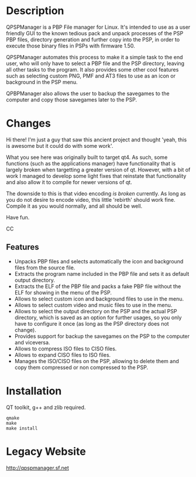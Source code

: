 # Description
QPSPManager is a PBP File manager for Linux. It's intended to use as a user friendly GUI to the known tedious pack and unpack processes of the PSP PBP files, directory generation and further copy into the PSP, in order to execute those binary files in PSPs with firmware 1.50.

QPSPManager automates this process to make it a simple task to the end user, who will only have to select a PBP file and the PSP directory, leaving all other tasks to the program. It also provides some other cool features such as selecting custom PNG, PMF and AT3 files to use as an icon or background in the PSP menu.

QPBPManager also allows the user to backup the savegames to the computer and copy those savegames later to the PSP.

# Changes

Hi there! I'm just a guy that saw this ancient project and thought 'yeah, this is awesome but it could do with some work'.

What you see here was originally built to target qt4. As such, some functions (such as the applications manager) have functionality that is largely broken when targetting a greater version of qt. However, with a bit of work I managed to develop some light fixes that reinstate that functionality and also allow it to compile for newer versions of qt.

The downside to this is that video encoding *is broken* currently. As long as you do not desire to encode video, this little 'rebirth' should work fine. Compile it as you would normally, and all should be well.

Have fun.

CC

## Features

- Unpacks PBP files and selects automatically the icon and background files from the source file.
- Extracts the program name included in the PBP file and sets it as default output directory.
- Extracts the ELF of the PBP file and packs a fake PBP file without the ELF for showing in the menu of the PSP.
- Allows to select custom icon and background files to use in the menu.
- Allows to select custom video and music files to use in the menu.
- Allows to select the output directory on the PSP and the actual PSP directory, which is saved as an option for further usages, so you only have to configure it once (as long as the PSP directory does not change).
- Provides support for backup the savegames on the PSP to the computer and viceversa.
- Allows to compress ISO files to CISO files.
- Allows to expand CISO files to ISO files.
- Manages the ISO/CISO files on the PSP, allowing to delete them and copy them compressed or non compressed to the PSP.

# Installation
QT toolkit, g++ and zlib required.

    qmake
    make
    make install

# Legacy Website
http://qpspmanager.sf.net
